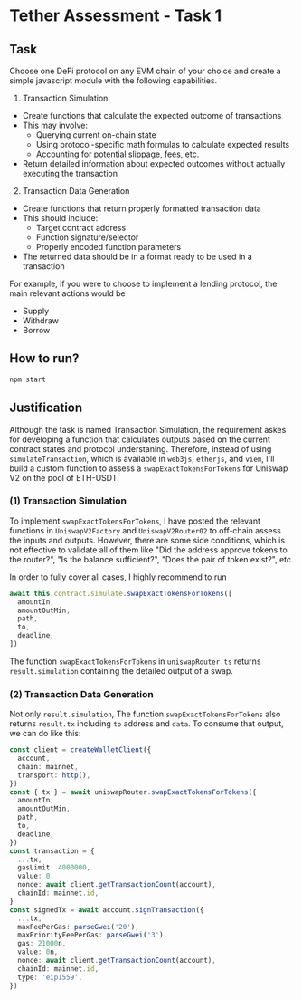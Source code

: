 # Tether Assessment - Task 1

## Task

Choose one DeFi protocol on any EVM chain of your choice and create a simple javascript module with the following capabilities.

1. Transaction Simulation

- Create functions that calculate the expected outcome of transactions
- This may involve:
  - Querying current on-chain state
  - Using protocol-specific math formulas to calculate expected results
  - Accounting for potential slippage, fees, etc.
- Return detailed information about expected outcomes without actually executing the transaction

2. Transaction Data Generation

- Create functions that return properly formatted transaction data
- This should include:
  - Target contract address
  - Function signature/selector
  - Properly encoded function parameters
- The returned data should be in a format ready to be used in a transaction

For example, if you were to choose to implement a lending protocol, the main relevant actions would be

- Supply
- Withdraw
- Borrow

## How to run?

```bash
npm start
```

## Justification

Although the task is named Transaction Simulation, the requirement askes for developing a function that calculates outputs based on the current contract states and protocol understaning. Therefore, instead of using `simulateTransaction`, which is available in `web3js`, `etherjs`, and `viem`, I'll build a custom function to assess a `swapExactTokensForTokens` for Uniswap V2 on the pool of ETH-USDT.

### (1) Transaction Simulation

To implement `swapExactTokensForTokens`, I have posted the relevant functions in `UniswapV2Factory` and `UniswapV2Router02` to off-chain assess the inputs and outputs. However, there are some side conditions, which is not effective to validate all of them like "Did the address approve tokens to the router?", "Is the balance sufficient?", "Does the pair of token exist?", etc.

In order to fully cover all cases, I highly recommend to run

```ts
await this.contract.simulate.swapExactTokensForTokens([
  amountIn,
  amountOutMin,
  path,
  to,
  deadline,
])
```

The function `swapExactTokensForTokens` in `uniswapRouter.ts` returns `result.simulation` containing the detailed output of a swap.

### (2) Transaction Data Generation

Not only `result.simulation`, The function `swapExactTokensForTokens` also returns `result.tx` including `to` address and `data`. To consume that output, we can do like this:

```ts
const client = createWalletClient({
  account,
  chain: mainnet,
  transport: http(),
})
const { tx } = await uniswapRouter.swapExactTokensForTokens({
  amountIn,
  amountOutMin,
  path,
  to,
  deadline,
})
const transaction = {
  ...tx,
  gasLimit: 4000000,
  value: 0,
  nonce: await client.getTransactionCount(account),
  chainId: mainnet.id,
}
const signedTx = await account.signTransaction({
  ...tx,
  maxFeePerGas: parseGwei('20'),
  maxPriorityFeePerGas: parseGwei('3'),
  gas: 21000n,
  value: 0n,
  nonce: await client.getTransactionCount(account),
  chainId: mainnet.id,
  type: 'eip1559',
})
```
